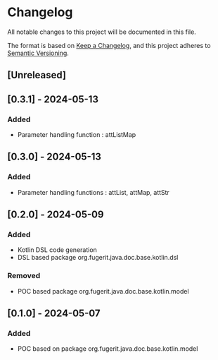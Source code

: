 # Changelog

All notable changes to this project will be documented in this file.

The format is based on [Keep a Changelog](https://keepachangelog.com/en/1.1.0/),
and this project adheres to [Semantic Versioning](https://semver.org/spec/v2.0.0.html).

## [Unreleased]

## [0.3.1] - 2024-05-13

### Added

- Parameter handling function : attListMap

## [0.3.0] - 2024-05-13

### Added

- Parameter handling functions : attList, attMap, attStr

## [0.2.0] - 2024-05-09

### Added

- Kotlin DSL code generation
- DSL based package org.fugerit.java.doc.base.kotlin.dsl

### Removed

- POC based package org.fugerit.java.doc.base.kotlin.model

## [0.1.0] - 2024-05-07

### Added

- POC based on package org.fugerit.java.doc.base.kotlin.model
